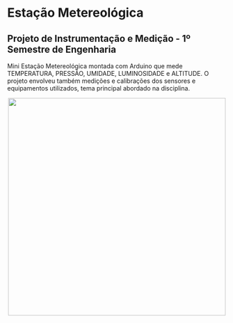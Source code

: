 <h1>
  Estação Metereológica
</h1>

<h2>
  Projeto de Instrumentação e Medição - 1º Semestre de Engenharia
</h2>

<p>
  Mini Estação Metereológica montada com Arduino que mede TEMPERATURA, PRESSÃO, UMIDADE, LUMINOSIDADE e ALTITUDE. O projeto envolveu também medições e calibrações dos sensores e equipamentos utilizados, tema principal abordado na disciplina.
</p>
<p>
</p>
 
<div align="center">
  <img src="https://user-images.githubusercontent.com/92753945/162985524-5e472c40-01f4-4358-9dbf-257c640d251b.jpeg" width=500px>
</div>
